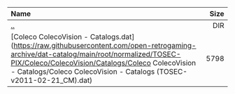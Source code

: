 |Name|Size|
|:---|---:|
|[..](../index.html)|DIR|
|[Coleco ColecoVision - Catalogs.dat](https://raw.githubusercontent.com/open-retrogaming-archive/dat-catalog/main/root/normalized/TOSEC-PIX/Coleco/ColecoVision/Catalogs/Coleco ColecoVision - Catalogs/Coleco ColecoVision - Catalogs (TOSEC-v2011-02-21_CM).dat)|5798|
